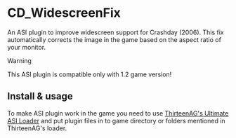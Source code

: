 # CD_WidescreenFix
An ASI plugin to improve widescreen support for Crashday (2006). This fix automatically corrects the image in the game based on the aspect ratio of your monitor.

> [!WARNING]
> This ASI plugin is compatible only with 1.2 game version!

## Install & usage
To make ASI plugin work in the game you need to use [ThirteenAG's Ultimate ASI Loader](https://github.com/ThirteenAG/Ultimate-ASI-Loader/releases) and put plugin files in to game directory or folders mentioned in ThirteenAG's loader.
